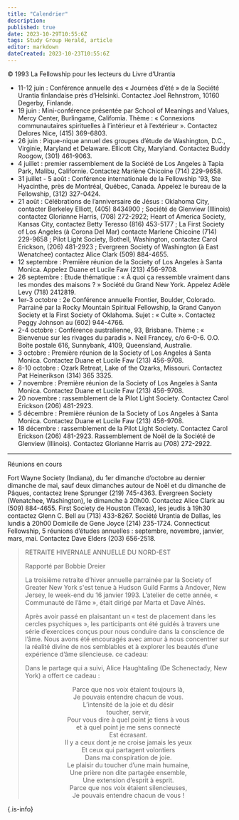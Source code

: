 ```yaml
---
title: "Calendrier"
description: 
published: true
date: 2023-10-29T10:55:6Z
tags: Study Group Herald, article
editor: markdown
dateCreated: 2023-10-23T10:55:6Z
---
```


<p class="v-card v-sheet theme--light grey lighten-3 px-2">© 1993 La Fellowship pour les lecteurs du Livre d’Urantia</p>


- 11-12 juin : Conférence annuelle des « Journées d’été » de la Société Urantia finlandaise près d’Helsinki. Contactez Joel Rehnstrom, 10160 Degerby, Finlande.
- 19 juin : Mini-conférence présentée par School of Meanings and Values, Mercy Center, Burlingame, Califomia. Thème : « Connexions communautaires spirituelles à l’intérieur et à l’extérieur ». Contactez Delores Nice, (415) 369-6803.
- 26 juin : Pique-nique annuel des groupes d’étude de Washington, D.C., Virginie, Maryland et Delaware. Ellicott City, Maryland. Contactez Buddy Roogow, (301) 461-9063.
- 4 juillet : premier rassemblement de la Société de Los Angeles à Tapia Park, Malibu, Californie. Contactez Marlène Chicoine (714) 229-9658.
- 31 juillet - 5 août : Conférence internationale de la Fellowship '93, Ste Hyacinthe, près de Montréal, Québec, Canada. Appelez le bureau de la Fellowship, (312) 327-0424.
- 21 août : Célébrations de l’anniversaire de Jésus : Oklahoma City, contacter Berkeley Elliott, (405) 8434900 ; Société de Glenview (IIlinois) contactez Glorianne Harris, (708) 272-2922; Heart of America Society, Kansas City, contactez Betty Teresso (816) 453-5177 ; La First Society of Los Angeles (à Corona Del Mar) contacte Marlene Chicoine (714) 229-9658 ; Pilot Light Society, Bothell, Washington, contactez Carol Erickson, (206) 481-2923 ; Evergreen Society of Washington (à East Wenatchee) contactez Alice Clark (509) 884-4655.
- 12 septembre : Première réunion de la Society of Los Angeles à Santa Monica. Appelez Duane et Lucile Faw (213) 456-9708.
- 26 septembre : Etude thématique : « À quoi ça ressemble vraiment dans les mondes des maisons ? » Société du Grand New York. Appelez Adèle Levy (718) 2412819.
- 1er-3 octobre : 2e Conférence annuelle Frontier, Boulder, Colorado. Parrainé par la Rocky Mountain Spiritual Fellowship, la Grand Canyon Society et la First Society of Oklahoma. Sujet : « Culte ». Contactez Peggy Johnson au (602) 944-4766.
- 2-4 octobre : Conférence australienne, 93, Brisbane. Thème : « Bienvenue sur les rivages du paradis ». Neil Francey, c/o 6-0-6. O.O. Boîte postale 616, Sunnybank, 4109, Queensland, Australie.
- 3 octobre : Première réunion de la Society of Los Angeles à Santa Monica. Contactez Duane et Lucile Faw (213) 456-9708.
- 8-10 octobre : Ozark Retreat, Lake of the Ozarks, Missouri. Contactez Pat Heinerikson (314) 365 3325.
- 7 novembre : Première réunion de la Society of Los Angeles à Santa Monica. Contactez Duane et Lucile Faw (213) 456-9708.
- 20 novembre : rassemblement de la Pilot Light Society. Contactez Carol Erickson (206) 481-2923.
- 5 décembre : Première réunion de la Society of Los Angeles à Santa Monica. Contactez Duane et Lucile Faw (213) 456-9708.
- 18 décembre : rassemblement de la Pilot Light Society. Contactez Carol Erickson (206) 481-2923. Rassemblement de Noël de la Société de Glenview (Illinois). Contactez Glorianne Harris au (708) 272-2922.

---

Réunions en cours

Fort Wayne Society (Indiana), du 1er dimanche d’octobre au dernier dimanche de mai, sauf deux dimanches autour de Noël et du dimanche de Pâques, contactez Irene Sprunger (219) 745-4363. Evergreen Society (Wenatchee, Washington), le dimanche à 20h00. Contactez Alice Clark au (509) 884-4655. First Society de Houston (Texas), les jeudis à 19h30 contactez Glenn C. Bell au (713) 433-8267. Société Urantia de Dallas, les lundis à 20h00 Domicile de Gene Joyce (214) 235-1724. Connecticut Fellowship, 5 réunions d’études annuelles : septembre, novembre, janvier, mars, mai. Contactez Dave Elders (203) 656-2518.

> RETRAITE HIVERNALE ANNUELLE DU NORD-EST
>
> Rapporté par Bobbie Dreier
> 
> La troisième retraite d’hiver annuelle parrainée par la Society of Greater New York s'est tenue à Hudson Guild Farms à Andover, New Jersey, le week-end du 16 janvier 1993. L’atelier de cette année, « Communauté de l’âme », était dirigé par Marta et Dave Aînés.
> 
> Après avoir passé en plaisantant un « test de placement dans les cercles psychiques », les participants ont été guidés à travers une série d’exercices conçus pour nous conduire dans la conscience de l’âme. Nous avons été encouragés avec amour à nous concentrer sur la réalité divine de nos semblables et à explorer les beautés d’une expérience d’âme silencieuse. ce cadeau:
> 
> Dans le partage qui a suivi, Alice Haughtaling (De Schenectady, New York) a offert ce cadeau :
> 
> <p style="text-align:center;">Parce que nos voix étaient toujours là,<br>
> Je pouvais entendre chacun de vous.<br>
> L’intensité de la joie et du désir <br>
> toucher, servir,<br>
> Pour vous dire à quel point je tiens à vous <br>
> et à quel point je me sens connecté <br>
> Est écrasant.<br>
> Il y a ceux dont je ne croise jamais les yeux <br>
> Et ceux qui partagent volontiers <br>
> Dans ma conspiration de joie.<br>
> Le plaisir du toucher d’une main humaine, <br>
> Une prière non dite partagée ensemble, <br>
> Une extension d’esprit à esprit. <br>
> Parce que nos voix étaient silencieuses, <br>
> Je pouvais entendre chacun de vous !<br></p>
{.is-info}

